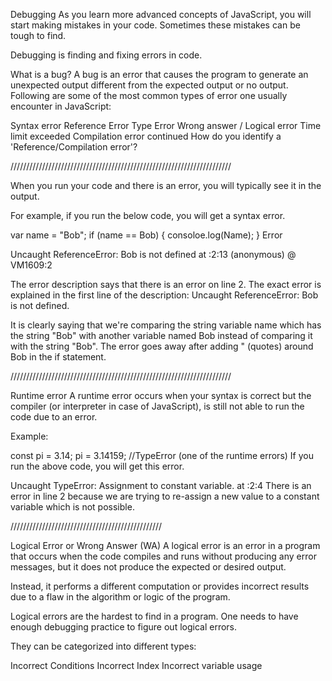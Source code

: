Debugging
As you learn more advanced concepts of JavaScript, you will start making mistakes in your code. Sometimes these mistakes can be tough to find.

Debugging is finding and fixing errors in code.

What is a bug?
A bug is an error that causes the program to generate an unexpected output different from the expected output or no output. Following are some of the most common types of error one usually encounter in JavaScript:

Syntax error
Reference Error
Type Error
Wrong answer / Logical error
Time limit exceeded
Compilation error continued
How do you identify a 'Reference/Compilation error'?

//////////////////////////////////////////////////////////////////////

When you run your code and there is an error, you will typically see it in the output.

For example, if you run the below code, you will get a syntax error.

var name = "Bob";
if (name == Bob) {
consoloe.log(Name);
}
Error

Uncaught ReferenceError: Bob is not defined
at <anonymous>:2:13
(anonymous) @ VM1609:2

The error description says that there is an error on line 2. The exact error is explained in the first line of the description: Uncaught ReferenceError: Bob is not defined.

It is clearly saying that we're comparing the string variable name which has the string "Bob" with another variable named Bob instead of comparing it with the string "Bob". The error goes away after adding " (quotes) around Bob in the if statement.

//////////////////////////////////////////////////////////////////////

Runtime error
A runtime error occurs when your syntax is correct but the compiler (or interpreter in case of JavaScript), is still not able to run the code due to an error.

Example:

const pi = 3.14;
pi = 3.14159; //TypeError (one of the runtime errors)
If you run the above code, you will get this error.

Uncaught TypeError: Assignment to constant variable.
at <anonymous>:2:4
There is an error in line 2 because we are trying to re-assign a new value to a constant variable which is not possible.

////////////////////////////////////////////////

Logical Error or Wrong Answer (WA)
A logical error is an error in a program that occurs when the code compiles and runs without producing any error messages, but it does not produce the expected or desired output.

Instead, it performs a different computation or provides incorrect results due to a flaw in the algorithm or logic of the program.

Logical errors are the hardest to find in a program. One needs to have enough debugging practice to figure out logical errors.

They can be categorized into different types:

Incorrect Conditions
Incorrect Index
Incorrect variable usage
